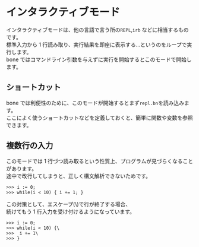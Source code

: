 # インタラクティブモード

インタラクティブモードは、他の言語で言う所の`REPL`,`irb` などに相当するものです。  
標準入力から 1 行読み取り、実行結果を即座に表示する...というのをループで実行します。  
bone ではコマンドライン引数を与えずに実行を開始するとこのモードで開始します。

## ショートカット

bone では利便性のために、このモードが開始するとまず`repl.bn`を読み込みます。  
ここによく使うショートカットなどを定義しておくと、簡単に関数や変数を参照できます。

## 複数行の入力

このモードでは 1 行づつ読み取るという性質上、プログラムが見づらくなることがあります。  
途中で改行してしまうと、正しく構文解析できないためです。

```
>>> i := 0;
>>> while(i < 10) { i += 1; }
```

この対策として、エスケープ(\\)で行が終了する場合、  
続けてもう 1 行入力を受け付けるようになっています。

```
>>> i := 0;
>>> while(i < 10) {\
>>>  i += 1\
>>> }
```
